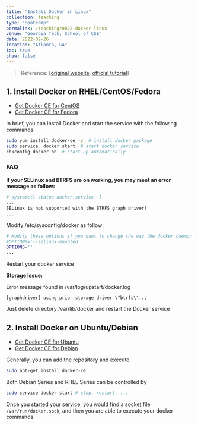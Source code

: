 ```yaml
---
title: "Install Docker in Linux"
collection: teaching
type: "Bootcamp"
permalink: /teaching/0022-docker-linux
venue: "Georgia Tech, School of CSE"
date: 2022-02-26
location: "Atlanta, GA"
toc: true
show: false
---
```


> Reference: [[original website](http://chaozhang.org/bigdata-bootcamp/docs/environment/env-local-docker-linux/), [official tutorial](https://docs.docker.com/engine/install/)]

## 1. Install Docker on RHEL/CentOS/Fedora

+ [Get Docker CE for CentOS](https://docs.docker.com/install/linux/docker-ce/centos/)
+ [Get Docker CE for Fedora](https://docs.docker.com/engine/installation/linux/docker-ce/fedora/)

In brief, you can install Docker and start the service with the following commands:

```bash
sudo yum install docker-ce -y  # install docker package
sudo service  docker start  # start docker service
chkconfig docker on  # start-up automatically
```

### FAQ

**If your SELinux and BTRFS are on working, you may meet an error message as follow:**

```bash
# systemctl status docker.service -l
...
SELinux is not supported with the BTRFS graph driver!
...
```

Modify /etc/sysconfig/docker as follow:

```bash
# Modify these options if you want to change the way the docker daemon runs
#OPTIONS='--selinux-enabled'
OPTIONS=''
...
```

Restart your docker service

**Storage Issue:**

Error message found in /var/log/upstart/docker.log

```
[graphdriver] using prior storage driver \"btrfs\"...
```

Just delete directory /var/lib/docker and restart the Docker service

## 2. Install Docker on Ubuntu/Debian

+ [Get Docker CE for Ubuntu](https://docs.docker.com/engine/installation/linux/docker-ce/ubuntu/)
+ [Get Docker CE for Debian](https://docs.docker.com/engine/installation/linux/docker-ce/debian/)

Generally, you can add the repository and execute

```bash
sudo apt-get install docker-ce
```

Both Debian Series and RHEL Series can be controlled by

```bash
sudo service docker start # stop, restart, ...
```

Once you started your service, you would find a socket file `/var/run/docker.sock`, and then you are able to execute your docker commands.
